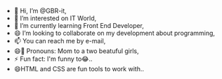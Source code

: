 - 👋 Hi, I’m @GBR-it,
- 👀 I’m interested on IT World,
- 🌱 I’m currently learning Front End Developer,
- 😄 I’m looking to collaborate on my development about programming,
- 📫 You can reach me by e-mail,
- 😄💞️ Pronouns: Mom to a two beatuful girls,
- ⚡ Fun fact: I'm funny to😂..
- 😄HTML and CSS are fun tools to work with..

<!---
GBR-it/GBR-it is a ✨ special ✨ repository because its `README.md` (this file) appears on your GitHub profile.
You can click the Preview link to take a look at your changes.
--->
